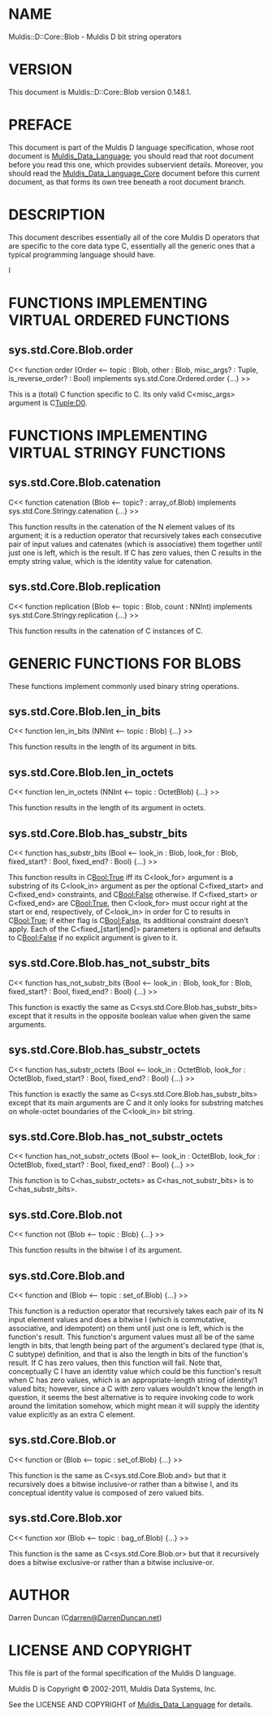 # NAME

Muldis::D::Core::Blob - Muldis D bit string operators

# VERSION

This document is Muldis::D::Core::Blob version 0.148.1.

# PREFACE

This document is part of the Muldis D language specification, whose root
document is [Muldis_Data_Language](Muldis_Data_Language.md); you should read that root document before
you read this one, which provides subservient details.  Moreover, you
should read the [Muldis_Data_Language_Core](Muldis_Data_Language_Core.md) document before this current
document, as that forms its own tree beneath a root document branch.

# DESCRIPTION

This document describes essentially all of the core Muldis D operators that
are specific to the core data type C<Blob>, essentially all the generic
ones that a typical programming language should have.

I<This documentation is pending.>

# FUNCTIONS IMPLEMENTING VIRTUAL ORDERED FUNCTIONS

## sys.std.Core.Blob.order

C<< function order (Order <-- topic : Blob,
other : Blob, misc_args? : Tuple, is_reverse_order? : Bool)
implements sys.std.Core.Ordered.order {...} >>

This is a (total) C<order-determination> function specific to C<Blob>.  Its
only valid C<misc_args> argument is C<Tuple:D0>.

# FUNCTIONS IMPLEMENTING VIRTUAL STRINGY FUNCTIONS

## sys.std.Core.Blob.catenation

C<< function catenation (Blob <--
topic? : array_of.Blob) implements sys.std.Core.Stringy.catenation {...} >>

This function results in the catenation of the N element values of its
argument; it is a reduction operator that recursively takes each
consecutive pair of input values and catenates (which is associative) them
together until just one is left, which is the result.  If C<topic> has zero
values, then C<catenation> results in the empty string value, which is the
identity value for catenation.

## sys.std.Core.Blob.replication

C<< function replication (Blob <-- topic : Blob,
count : NNInt) implements sys.std.Core.Stringy.replication {...} >>

This function results in the catenation of C<count> instances of C<topic>.

# GENERIC FUNCTIONS FOR BLOBS

These functions implement commonly used binary string operations.

## sys.std.Core.Blob.len_in_bits

C<< function len_in_bits (NNInt <-- topic : Blob) {...} >>

This function results in the length of its argument in bits.

## sys.std.Core.Blob.len_in_octets

C<< function len_in_octets (NNInt <-- topic : OctetBlob) {...} >>

This function results in the length of its argument in octets.

## sys.std.Core.Blob.has_substr_bits

C<< function has_substr_bits (Bool <-- look_in : Blob,
look_for : Blob, fixed_start? : Bool, fixed_end? : Bool) {...} >>

This function results in C<Bool:True> iff its C<look_for> argument is a
substring of its C<look_in> argument as per the optional C<fixed_start> and
C<fixed_end> constraints, and C<Bool:False> otherwise.  If C<fixed_start>
or C<fixed_end> are C<Bool:True>, then C<look_for> must occur right at the
start or end, respectively, of C<look_in> in order for C<contains> to
results in C<Bool:True>; if either flag is C<Bool:False>, its additional
constraint doesn't apply.  Each of the C<fixed_[start|end]> parameters is
optional and defaults to C<Bool:False> if no explicit argument is given to
it.

## sys.std.Core.Blob.has_not_substr_bits

C<< function has_not_substr_bits (Bool <-- look_in : Blob,
look_for : Blob, fixed_start? : Bool, fixed_end? : Bool) {...} >>

This function is exactly the same as C<sys.std.Core.Blob.has_substr_bits>
except that it results in the opposite boolean value when given the same
arguments.

## sys.std.Core.Blob.has_substr_octets

C<< function has_substr_octets (Bool <-- look_in : OctetBlob,
look_for : OctetBlob, fixed_start? : Bool, fixed_end? : Bool) {...} >>

This function is exactly the same as C<sys.std.Core.Blob.has_substr_bits>
except that its main arguments are C<OctetBlob> and it only looks for
substring matches on whole-octet boundaries of the C<look_in> bit string.

## sys.std.Core.Blob.has_not_substr_octets

C<< function has_not_substr_octets (Bool <-- look_in : OctetBlob,
look_for : OctetBlob, fixed_start? : Bool, fixed_end? : Bool) {...} >>

This function is to C<has_substr_octets> as C<has_not_substr_bits> is to
C<has_substr_bits>.

## sys.std.Core.Blob.not

C<< function not (Blob <-- topic : Blob) {...} >>

This function results in the bitwise I<not> of its argument.

## sys.std.Core.Blob.and

C<< function and (Blob <-- topic : set_of.Blob) {...} >>

This function is a reduction operator that recursively takes each pair of
its N input element values and does a bitwise I<and> (which is commutative,
associative, and idempotent) on them until just one is left, which is the
function's result.  This function's argument values must all be of the same
length in bits, that length being part of the argument's declared type
(that is, C<Blob> subtype) definition, and that is also the length in bits
of the function's result.  If C<topic> has zero values, then this function
will fail.  Note that, conceptually C<and> I<does> have an identity value
which could be this function's result when C<topic> has zero values, which
is an appropriate-length string of identity/1 valued bits; however, since a
C<topic> with zero values wouldn't know the length in question, it seems
the best alternative is to require invoking code to work around the
limitation somehow, which might mean it will supply the identity value
explicitly as an extra C<topic> element.

## sys.std.Core.Blob.or

C<< function or (Blob <-- topic : set_of.Blob) {...} >>

This function is the same as C<sys.std.Core.Blob.and> but that it
recursively does a bitwise inclusive-or rather than a bitwise I<and>, and
its conceptual identity value is composed of zero valued bits.

## sys.std.Core.Blob.xor

C<< function xor (Blob <-- topic : bag_of.Blob) {...} >>

This function is the same as C<sys.std.Core.Blob.or> but that it
recursively does a bitwise exclusive-or rather than a bitwise inclusive-or.

# AUTHOR

Darren Duncan (C<darren@DarrenDuncan.net>)

# LICENSE AND COPYRIGHT

This file is part of the formal specification of the Muldis D language.

Muldis D is Copyright © 2002-2011, Muldis Data Systems, Inc.

See the LICENSE AND COPYRIGHT of [Muldis_Data_Language](Muldis_Data_Language.md) for details.
